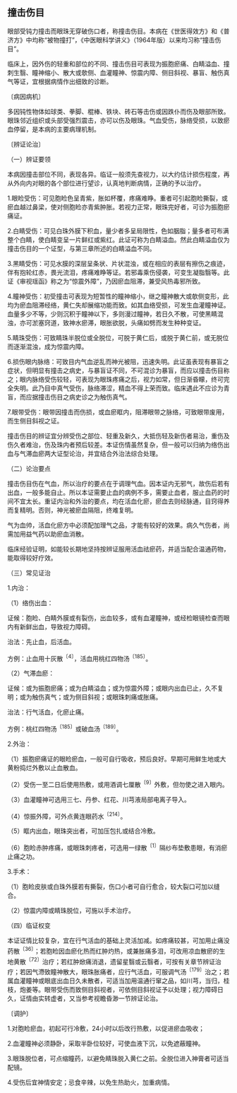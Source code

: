 ## 撞击伤目

眼部受钝力撞击而眼珠无穿破伤口者，称撞击伤目。本病在《世医得效方》和《普济方》中均称“被物撞打”，《中医眼科学讲义》（1964年版）以来均习称“撞击伤目”。

临床上，因外伤的轻重和部位的不同、撞击伤目可表现为振胞瘀痛、白睛溢血、撞刺生翳、瞳神缩小、散大或欹侧、血灌瞳神、惊震内障、侧目斜视、暴盲、触伤真气等证，宜根据病情作出细致的诊断。

〔病因病机〕

多因钝性物体如球类、拳脚、棍棒、铁块、砖石等击伤或因跌仆而伤及眼部所致。眼珠邻近组织或头部受强烈震击，亦可以伤及眼珠。气血受伤，脉络受损，以致瘀血停留，是本病的主要病理机制。

〔辨证论治〕

（一）辨证要领

本病因撞击部位不同，表现各异。临证一般须先查视力，以大约估计损伤程度，再从外向内对眼的各个部位进行望诊，认真地判断病情，正确的予以治疗。

1.眼睑受伤：可见胞睑色呈青紫，胀如杯覆，疼痛难睁。重者可引起胞睑撕裂，或瘀血越过鼻梁，使对侧胞睑亦青紫肿胀。若视力正常，眼珠完好者，可诊为振胞瘀痛证。

2.白睛受伤：可见白珠外膜下积血，量少者多呈局限性，色如胭脂；量多者可布满整个白睛，使白睛变呈一片鲜红或紫红。此证可称为白睛溢血。然此白睛溢血仅为撞击伤目的一个证型，与第三章所述的白睛溢血不同。

3.黑睛受伤：可见水膜的深层呈条状、片状混浊，或在相应的表层有擦伤之痕迹，伴有抱轮红赤，畏光流泪，疼痛难睁等证。若邪毒乘伤侵袭，可变生凝脂翳等。此证《审视瑶函》称之为“惊震外障”，乃因瘀血阻滞，兼受风热毒邪所致。

4.瞳神受伤：初受撞击可表现为短暂性的瞳神缩小，继之瞳神散大或欹侧变形，此均为瘀血阻滞经络，黄仁失却展缩功能而致。如其血络受损，可发生血灌瞳神证。血量多少不等，少则沉积于瞳神以下，多则漫过瞳神，若日久不散，可使黑睛混浊，亦可淤塞窍道，致神水瘀滞，眼胀欲脱，头痛如劈而发生种种变证。

5.睛珠受伤：可致睛珠半脱位或全脱位，可脱于黄仁后，或脱于黄仁前，或无脱位而逐渐混浊，成为惊震内障。

6.损伤眼内脉络：可致目内气血逆乱而神光被阻，迅速失明。此证虽表现有暴盲之症状，但明显有撞击之病史，与暴盲证不同，不可混诊为暴盲，而应以撞击伤目称之；眼内脉络受伤较轻，可表现为眼珠疼痛之后，视力如常，但日渐昏矇，终可完全失明。此乃目中真气受伤，脉络滞涩，精血不得上荣而致。临床遇此不应诊为青盲，而应据撞击伤目之病史诊之为触伤真气。

7.眼带受伤：眼带因撞击而伤损，或血瘀眶内，阻滞眼带之脉络，可致眼带废用，而生侧目斜视之证。

撞击伤目的辨证宜分辨受伤之部位、轻重及新久，大抵伤轻及新伤者易治，重伤及伤久者难治，伤及珠内者预后较差。本证伤情虽然复杂，但一般可以归纳为络伤出血与气滞血瘀两大证型论治，并宜结合外治法综合处理。

（二）论治要点

撞击伤目伤在气血，所以治疗的要点在于调理气血。因本证内无邪气，故伤后若有出血，一般多能自止。所以本证需要止血的病例不多，需要止血者，服止血药的时间不宜太长。重证内治和外治的要点，均在活血化瘀，瘀血去则经脉通，目窍得养而复精明。否则，神光被瘀血隔阻，终难复明。

气为血帅，活血化瘀方中必须配加理气之品，才能有较好的效果。病久气伤者，尚需加用益气药以助瘀血消散。

临床经验证明，如能较长期地坚持按辨证服用活血祛瘀药，并适当配合温通药物，能取得较好疗效。

（三）常见证治

1.内治：

（1）络伤出血：

证候：胞睑、白睛外膜或有裂伤，出血较多，或有血灌瞳神，或经检眼镜检查而眼内有新鲜出血，导致视力障碍。

治法：先止血，后活血。

方例：止血用十灰散<sup>〔4〕</sup>，活血用桃红四物汤<sup>〔185〕</sup>。

（2）气滞血瘀：

证候：或为振胞瘀痛；或为白睛溢血；或为惊震外障；或眼内出血已止，久不复明；或为触伤真气；或为侧目斜视；或眼珠刺痛或胀痛。

治法：行气活血，化瘀止痛。

方例：桃红四物汤<sup>〔185〕</sup>或破血汤<sup>〔189〕</sup>。

2.外治：

（1）振胞瘀痛证的眼睑瘀血，一般可自行吸收，预后良好。早期可用鲜生地或大黄粉捣烂外敷以止血散血。

（2）受伤一至二日后使用热敷，或用酒调七厘散<sup>〔9〕</sup>外敷，但勿使之进入眼内。

（3）血灌瞳神可选用三七、丹参、红花、川芎液局部电离子导入。

（4）惊振外障，可外点黄连眼药水<sup>〔214〕</sup>。

（5）眶内出血，眼珠突出者，可加压包扎或结合冷敷。

（6）胞睑赤肿疼痛，或眼珠刺疼者，可选用一绿散<sup>〔1〕</sup>隔纱布垫敷患眼，有消瘀止痛之功。

3.手术：

（1）胞睑皮肤或白珠外膜若有撕裂，伤口小者可自行愈合，较大裂口可加以缝合。

（2）惊震内障或睛珠脱位，可施以手术治疗。

（四）临证权变

本证证情比较复杂，宜在行气活血的基础上灵活加减。如疼痛较甚，可加用止痛没药散<sup>〔36〕</sup>；若胞睑因血瘀化热而红肿灼热，或兼胀痛多泪，可改用凉血散瘀的生地黄散<sup>〔72〕</sup>治疗；若红肿焮痛消退，遗留星翳或云翳者，可按有关章节辨证治疗；若因气滯致瞳神散大，眼珠胀痛者，应行气活血，可服调气汤<sup>〔179〕</sup>治之；若属血灌瞳神或眼底出血日久未散者，可适当加用温通行窜之品，如川芎，当归，桂枝，炮姜等。眼带受伤而致侧目斜视者，可依侧目斜视证予以处理；视力障碍日久，证情由实转虚者，又当参考视瞻昏渺一节辨证论治。

〔调护〕

1.对胞睑瘀血，初起可行冷敷，24小时以后改行热敷，以促进瘀血吸收；

2.血灌瞳神必须静卧，采取半卧位较好，可使血液下沉，以免遮蔽瞳神。

3.眼珠脱位者，可点缩瞳药，以避免睛珠脱入黄仁之前。全脱位进入神膏者可适当配镜。

4.受伤后宜神情安定；忌食辛辣，以免生热助火，加重病情。
